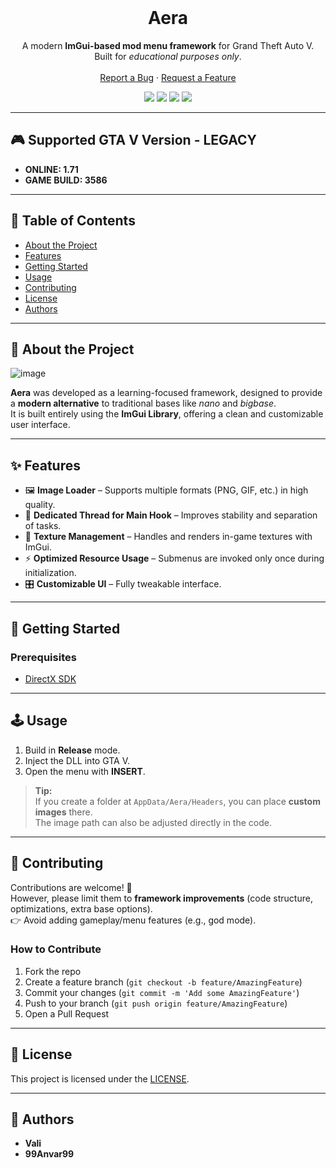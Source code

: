 <br/>
<p align="center">
  <h1 align="center">Aera</h1>

  <p align="center">
    A modern <b>ImGui-based mod menu framework</b> for Grand Theft Auto V.<br/>
    Built for <i>educational purposes only</i>.
    <br/><br/>
    <a href="https://github.com/99Anvar99/Aera/issues">Report a Bug</a>
    ·
    <a href="https://github.com/99Anvar99/Aera/issues">Request a Feature</a>
  </p>
</p>

<p align="center">
  <img src="https://img.shields.io/github/contributors/99Anvar99/Aera?color=dark-green"/>
  <img src="https://img.shields.io/github/forks/99Anvar99/Aera?style=social"/>
  <img src="https://img.shields.io/github/stars/99Anvar99/Aera?style=social"/>
  <img src="https://img.shields.io/github/issues/99Anvar99/Aera"/>
</p>

---

## 🎮 Supported GTA V Version - LEGACY
- **ONLINE: 1.71**
- **GAME BUILD: 3586**

---

## 📑 Table of Contents
- [About the Project](#-about-the-project)
- [Features](#-features)
- [Getting Started](#-getting-started)
- [Usage](#-usage)
- [Contributing](#-contributing)
- [License](#-license)
- [Authors](#-authors)

---

## 📖 About the Project
![image](https://github.com/99Anvar99/Aera/assets/60616540/374d693a-f2bf-469a-b96a-a6c1e560684a)

**Aera** was developed as a learning-focused framework, designed to provide a **modern alternative** to traditional bases like *nano* and *bigbase*.  
It is built entirely using the **ImGui Library**, offering a clean and customizable user interface.

---

## ✨ Features
- 🖼 **Image Loader** – Supports multiple formats (PNG, GIF, etc.) in high quality.  
- 🧵 **Dedicated Thread for Main Hook** – Improves stability and separation of tasks.  
- 🎨 **Texture Management** – Handles and renders in-game textures with ImGui.  
- ⚡ **Optimized Resource Usage** – Submenus are invoked only once during initialization.  
- 🎛 **Customizable UI** – Fully tweakable interface.  

---

## 🚀 Getting Started

### Prerequisites
- [DirectX SDK](https://www.microsoft.com/en-ca/download/details.aspx?id=6812)

---

## 🕹 Usage
1. Build in **Release** mode.  
2. Inject the DLL into GTA V.  
3. Open the menu with **INSERT**.  

> **Tip:**  
If you create a folder at `AppData/Aera/Headers`, you can place **custom images** there.  
The image path can also be adjusted directly in the code.

---

## 🤝 Contributing
Contributions are welcome! 🎉  
However, please limit them to **framework improvements** (code structure, optimizations, extra base options).  
👉 Avoid adding gameplay/menu features (e.g., god mode).  

### How to Contribute
1. Fork the repo  
2. Create a feature branch (`git checkout -b feature/AmazingFeature`)  
3. Commit your changes (`git commit -m 'Add some AmazingFeature'`)  
4. Push to your branch (`git push origin feature/AmazingFeature`)  
5. Open a Pull Request  

---

## 📜 License
This project is licensed under the [LICENSE](LICENSE).

---

## 👥 Authors
- **Vali**  
- **99Anvar99**
